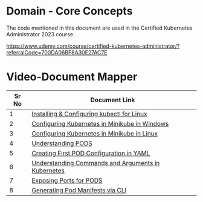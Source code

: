 # Domain - Core Concepts

The code mentioned in this document are used in the Certified Kubernetes Administrator 2023 course.

https://www.udemy.com/course/certified-kubernetes-administrator/?referralCode=700DA06BF8A30E27AC7E

# Video-Document Mapper


| Sr No | Document Link |
| ------ | ------ |
| 1 | [Installing & Configuring kubectl for Linux][PlDa] |
| 2 | [Configuring Kubernetes in Minikube in Windows][PlDb] |
| 3 | [Configuring Kubernetes in Minikube in Linux][PlDc]
| 4 | [Understanding PODS][PlDd] |
| 5 | [Creating First POD Configuration in YAML][PlDe] |
| 6 | [Understanding Commands and Arguments in Kubernetes][PlDf] |
| 7 | [Exposing Ports for PODS][PlDg] |
| 8 | [Generating Pod Manifests via CLI][PlDh] |

   [PlDa]: <./install-kubectl.md>
   [PlDb]: <./minikube-install-linux.md>
   [PlDc]: <./minikube-install-windows.md>
   [PlDd]: <./basic-pods.md>
   [PlDe]: <./first-pod-yaml.md>
   [PlDf]: <./cmd-args.md>
   [PlDg]: <./expose-pods.md>
   [PlDh]: <./pod-manifest-cli.md>
